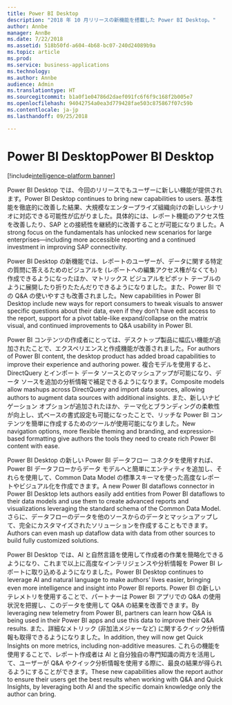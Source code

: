 ```yaml
---
title: Power BI Desktop
description: "2018 年 10 月リリースの新機能を搭載した Power BI Desktop。"
author: Annbe
manager: AnnBe
ms.date: 7/22/2018
ms.assetid: 518b50fd-a604-4b68-bc07-240d24089b9a
ms.topic: article
ms.prod: 
ms.service: business-applications
ms.technology: 
ms.author: Annbe
audience: Admin
ms.translationtype: HT
ms.sourcegitcommit: b1a0f1e04786d2daef091fc6f6f9c168f2b005e7
ms.openlocfilehash: 94042754a0ea3d779428fae503c875867f07c59b
ms.contentlocale: ja-jp
ms.lasthandoff: 09/25/2018

---
```

# <a name="power-bi-desktop"></a><span data-ttu-id="933ef-103">Power BI Desktop</span><span class="sxs-lookup"><span data-stu-id="933ef-103">Power BI Desktop</span></span>

[!include[intelligence-platform banner](../../includes/intelligence-platform.md)]




<span data-ttu-id="933ef-104">Power BI Desktop では、今回のリリースでもユーザーに新しい機能が提供されます。</span><span class="sxs-lookup"><span data-stu-id="933ef-104">Power BI Desktop continues to bring new capabilities to users.</span></span> <span data-ttu-id="933ef-105">基本性能を徹底的に改善した結果、大規模なエンタープライズ組織向けの新しいシナリオに対応できる可能性が広がりました。具体的には、レポート機能のアクセス性を改善したり、SAP との接続性を継続的に改善することが可能になりました。</span><span class="sxs-lookup"><span data-stu-id="933ef-105">A strong focus on the fundamentals has unlocked new scenarios for large enterprises—including more accessible reporting and a continued investment in improving SAP connectivity.</span></span>

<span data-ttu-id="933ef-106">Power BI Desktop の新機能では、レポートのユーザーが、データに関する特定の質問に答えるためのビジュアルを (レポートへの編集アクセス権がなくても) 作成できるようになったほか、マトリックス ビジュアルをピボット テーブルのように展開したり折りたたんだりできるようになりました。また、Power BI での Q&A の使いやすさも改善されました。</span><span class="sxs-lookup"><span data-stu-id="933ef-106">New capabilities in Power BI Desktop include new ways for report consumers to tweak visuals to answer specific questions about their data, even if they don’t have edit access to the report, support for a pivot table-like expand/collapse on the matrix visual, and continued improvements to Q&A usability in Power BI.</span></span>

<span data-ttu-id="933ef-107">Power BI コンテンツの作成者にとっては、デスクトップ製品に幅広い機能が追加されたことで、エクスペリエンスと作成機能が改善されました。</span><span class="sxs-lookup"><span data-stu-id="933ef-107">For authors of Power BI content, the desktop product has added broad capabilities to improve their experience and authoring power.</span></span> <span data-ttu-id="933ef-108">複合モデルを使用すると、DirectQuery とインポート データ ソースとのマッシュアップが可能になり、データ ソースを追加の分析情報で補足できるようになります。</span><span class="sxs-lookup"><span data-stu-id="933ef-108">Composite models allow mashups across DirectQuery and import data sources, allowing authors to augment data sources with additional insights.</span></span> <span data-ttu-id="933ef-109">また、新しいナビゲーション オプションが追加されたほか、テーマ化とブランディングの柔軟性が向上し、式ベースの書式設定も可能になったことで、リッチな Power BI コンテンツを簡単に作成するためのツールが使用可能になりました。</span><span class="sxs-lookup"><span data-stu-id="933ef-109">New navigation options, more flexible theming and branding, and expression-based formatting give authors the tools they need to create rich Power BI content with ease.</span></span>

<span data-ttu-id="933ef-110">Power BI Desktop の新しい Power BI データフロー コネクタを使用すれば、Power BI データフローからデータ モデルへと簡単にエンティティを追加し、それらを使用して、Common Data Model の標準スキーマを使った高度なレポートやビジュアル化を作成できます。</span><span class="sxs-lookup"><span data-stu-id="933ef-110">A new Power BI dataflows connector in Power BI Desktop lets authors easily add entities from Power BI dataflows to their data models and use them to create advanced reports and visualizations leveraging the standard schema of the Common Data Model.</span></span> <span data-ttu-id="933ef-111">さらに、データフローのデータを他のソースからのデータとマッシュアップして、完全にカスタマイズされたソリューションを作成することもできます。</span><span class="sxs-lookup"><span data-stu-id="933ef-111">Authors can even mash up dataflow data with data from other sources to build fully customized solutions.</span></span> 

<span data-ttu-id="933ef-112">Power BI Desktop では、AI と自然言語を使用して作成者の作業を簡略化できるようになり、これまで以上に高度なインテリジェンスや分析情報を Power BI レポートに取り込めるようになりました。</span><span class="sxs-lookup"><span data-stu-id="933ef-112">Power BI Desktop continues to leverage AI and natural language to make authors’ lives easier, bringing even more intelligence and insight into Power BI reports.</span></span>
<span data-ttu-id="933ef-113">Power BI の新しいテレメトリを使用することで、パートナーは Power BI アプリでの Q&A の使用状況を把握し、このデータを使用して Q&A の結果を改善できます。</span><span class="sxs-lookup"><span data-stu-id="933ef-113">By leveraging new telemetry from Power BI, partners can learn how Q&A is being used in their Power BI apps and use this data to improve their Q&A results.</span></span> <span data-ttu-id="933ef-114">また、詳細なメトリック (非加法メジャーなど) に関するクイック分析情報も取得できるようになりました。</span><span class="sxs-lookup"><span data-stu-id="933ef-114">In addition, they will now get Quick Insights on more metrics, including non-additive measures.</span></span> <span data-ttu-id="933ef-115">これらの機能を使用することで、レポート作成者は AI と自分独自の専門知識の両方を活用して、ユーザーが Q&A やクイック分析情報を使用する際に、最良の結果が得られるようにすることができます。</span><span class="sxs-lookup"><span data-stu-id="933ef-115">These new capabilities allow the report author to ensure their users get the best results when working with Q&A and Quick Insights, by leveraging both AI and the specific domain knowledge only the author can bring.</span></span>

